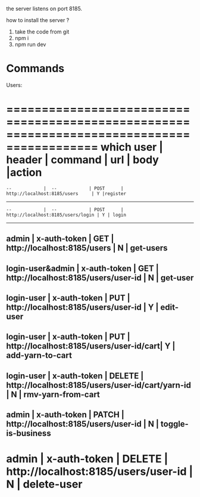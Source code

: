
the server listens on port 8185.

how to install the server ?
1. take the code from git
2. npm i
3. npm run dev

Commands
=========

Users:

===========================================================================================
which user        | header         |  command  | url                             |  body  |action
============================================================================================
    --            |  --            | POST      | http://localhost:8185/users     | Y |register
--------------------------------------------------------------------------------------------
    --            |  --            | POST      | http://localhost:8185/users/login | Y | login
--------------------------------------------------------------------------------------------
   admin          | x-auth-token   | GET       | http://localhost:8185/users       | N | get-users
--------------------------------------------------------------------------------------------
login-user&admin  | x-auth-token   | GET       | http://localhost:8185/users/user-id | N | get-user
--------------------------------------------------------------------------------------------
 login-user       | x-auth-token   | PUT       | http://localhost:8185/users/user-id | Y | edit-user
--------------------------------------------------------------------------------------------
 login-user       | x-auth-token   | PUT       | http://localhost:8185/users/user-id/cart| Y | add-yarn-to-cart
 -------------------------------------------------------------------------------------------
 login-user       | x-auth-token   | DELETE    | http://localhost:8185/users/user-id/cart/yarn-id | N | rmv-yarn-from-cart
 -------------------------------------------------------------------------------------------
 admin            | x-auth-token   | PATCH     | http://localhost:8185/users/user-id | N | toggle-is-business
 -------------------------------------------------------------------------------------------
 admin            | x-auth-token   | DELETE    | http://localhost:8185/users/user-id | N | delete-user
 ============================================================================================